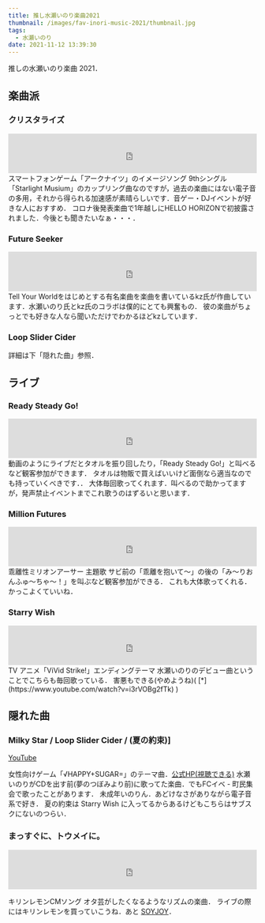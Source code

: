 ```yaml
---
title: 推し水瀬いのり楽曲2021
thumbnail: /images/fav-inori-music-2021/thumbnail.jpg
tags:
  - 水瀬いのり
date: 2021-11-12 13:39:30
---
```



推しの水瀬いのり楽曲 2021．
<!-- more -->

## 楽曲派

### クリスタライズ

<iframe src="https://open.spotify.com/embed/track/1Upx0jgN8fU8DDerhHYyQe" width="100%" height="80" frameBorder="0" allowtransparency="true" allow="encrypted-media"></iframe>
スマートフォンゲーム「アークナイツ」のイメージソング
9thシングル「Starlight Musium」のカップリング曲なのですが，過去の楽曲にはない電子音の多用，それから得られる加速感が素晴らしいです．音ゲー・DJイベントが好きな人におすすめ．
コロナ後発表楽曲で1年越しにHELLO HORIZONで初披露されました．今後とも聞きたいなぁ・・・．



### Future Seeker

<iframe src="https://open.spotify.com/embed/track/4wtXNIH6zHJXp96K8lAMA0" width="100%" height="80" frameBorder="0" allowtransparency="true" allow="encrypted-media"></iframe>
Tell Your Worldをはじめとする有名楽曲を楽曲を書いているkz氏が作曲しています．水瀬いのり氏とkz氏のコラボは僕的にとても興奮もの．
彼の楽曲がちょっとでも好きな人なら聞いただけでわかるほどkzしています．

### Loop Slider Cider

詳細は下「隠れた曲」参照．

## ライブ

### Ready Steady Go!

<iframe src="https://open.spotify.com/embed/track/4WHBEowThZOHkuBxElmgvs" width="100%" height="80" frameBorder="0" allowtransparency="true" allow="encrypted-media"></iframe>
動画のようにライブだとタオルを振り回したり，「Ready Steady Go!」と叫べるなど観客参加ができます．
タオルは物販で買えばいいけど面倒なら適当なのでも持っていくべきです．．
大体毎回歌ってくれます．叫べるので助かってますが，発声禁止イベントまでこれ歌うのはずるいと思います．

### Million Futures

<iframe src="https://open.spotify.com/embed/track/3GhnITO3CPm3gfkFxbRH6O" width="100%" height="80" frameBorder="0" allowtransparency="true" allow="encrypted-media"></iframe>
乖離性ミリオンアーサー 主題歌
サビ前の「乖離を抱いて～」の後の「み～りおんふゅ～ちゃ～！」を叫ぶなど観客参加ができる．
これも大体歌ってくれる．かっこよくていいね．

### Starry Wish

<iframe src="https://open.spotify.com/embed/track/7LPtEFbEVTKLXvSh2qUv3E" width="100%" height="80" frameBorder="0" allowtransparency="true" allow="encrypted-media"></iframe>
TV アニメ「ViVid Strike!」エンディングテーマ
水瀬いのりのデビュー曲ということでこちらも毎回歌っている．
害悪もできる(やめようね)( [*](https://www.youtube.com/watch?v=i3rVOBg2fTk)  )

## 隠れた曲

### Milky Star / Loop Slider Cider / (夏の約束)]

[YouTube](https://www.youtube.com/watch?v=yLjqw5c5qsA)

女性向けゲーム「√HAPPY+SUGAR=」のテーマ曲．[公式HP(視聴できる)](http://rejetweb.jp/hsd/)
水瀬いのりがCDを出す前(夢のつぼみより前)に歌ってた楽曲．でもFCイベ - 町民集会で歌ったことがあります．
未成年いのりん．あどけなさがありながら電子音系で好き．
夏の約束は Starry Wish に入ってるからあるけどもこちらはサブスクにないのつらい．

### まっすぐに、トウメイに。

<iframe src="https://open.spotify.com/embed/track/22MIaknWHb88NLg3Lqz6yD" width="100%" height="80" frameBorder="0" allowtransparency="true" allow="encrypted-media"></iframe>

キリンレモンCMソング
オタ芸がしたくなるようなリズムの楽曲．
ライブの際にはキリンレモンを買っていこうね．あと [SOYJOY](https://www.youtube.com/watch?v=TZEeyifmk4Q)．
